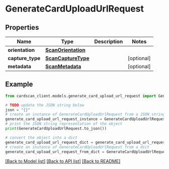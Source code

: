 # GenerateCardUploadUrlRequest


## Properties

Name | Type | Description | Notes
------------ | ------------- | ------------- | -------------
**orientation** | [**ScanOrientation**](ScanOrientation.md) |  | 
**capture_type** | [**ScanCaptureType**](ScanCaptureType.md) |  | [optional] 
**metadata** | [**ScanMetadata**](ScanMetadata.md) |  | [optional] 

## Example

```python
from cardscan_client.models.generate_card_upload_url_request import GenerateCardUploadUrlRequest

# TODO update the JSON string below
json = "{}"
# create an instance of GenerateCardUploadUrlRequest from a JSON string
generate_card_upload_url_request_instance = GenerateCardUploadUrlRequest.from_json(json)
# print the JSON string representation of the object
print(GenerateCardUploadUrlRequest.to_json())

# convert the object into a dict
generate_card_upload_url_request_dict = generate_card_upload_url_request_instance.to_dict()
# create an instance of GenerateCardUploadUrlRequest from a dict
generate_card_upload_url_request_from_dict = GenerateCardUploadUrlRequest.from_dict(generate_card_upload_url_request_dict)
```
[[Back to Model list]](../README.md#documentation-for-models) [[Back to API list]](../README.md#documentation-for-api-endpoints) [[Back to README]](../README.md)


